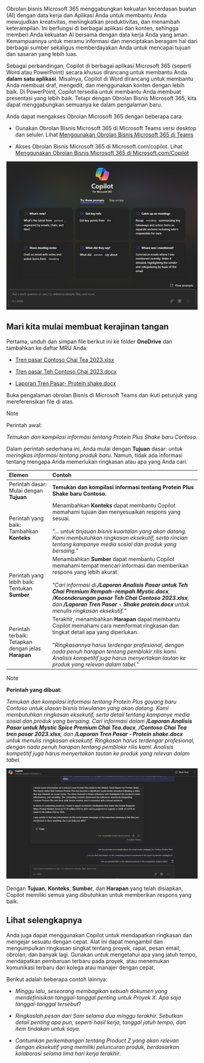 
Obrolan bisnis Microsoft 365 menggabungkan kekuatan kecerdasan buatan (AI) dengan data kerja dan Aplikasi Anda untuk membantu Anda mewujudkan kreativitas, meningkatkan produktivitas, dan menambah keterampilan. Ini berfungsi di berbagai aplikasi dan konten, sehingga memberi Anda kekuatan AI bersama dengan data kerja Anda yang aman. Kemampuannya untuk meramu informasi dan menciptakan beragam hal dari berbagai sumber sekaligus memberdayakan Anda untuk mencapai tujuan dan sasaran yang lebih luas.

Sebagai perbandingan, Copilot di berbagai aplikasi Microsoft 365 (seperti Word atau PowerPoint) secara khusus dirancang untuk membantu Anda **dalam satu aplikasi**. Misalnya, Copilot di Word dirancang untuk membantu Anda membuat draf, mengedit, dan menggunakan konten dengan lebih baik. Di PowerPoint, Copilot tersedia untuk membantu Anda membuat presentasi yang lebih baik. Tetapi dengan Obrolan Bisnis Microsoft 365, kita dapat menggabungkan semuanya ke dalam pengalaman baru.

Anda dapat mengakses Obrolan Microsoft 365 dengan beberapa cara:

- Gunakan Obrolan Bisnis Microsoft 365 di Microsoft Teams versi desktop dan seluler. Lihat [Menggunakan Obrolan Bisnis Microsoft 365 di Teams](https://support.microsoft.com/topic/open-microsoft-365-chat-in-teams-c6de0a62-4f9e-479d-b5f2-af036e342181)

- Akses Obrolan Bisnis Microsoft 365 di Microsoft.com/copilot. Lihat [Menggunakan Obrolan Bisnis Microsoft 365 di Microsoft.com/Copilot](https://support.microsoft.com/topic/use-microsoft-365-chat-at-microsoft365-com-or-in-the-microsoft-365-office-app-4a2538f9-962f-4c7c-a368-f6006bc13d6f)

![Cuplikan layar pengalaman obrolan salinan di Teams](../media/copilot-chat-experience-teams.png)


## Mari kita mulai membuat kerajinan tangan

Pertama, unduh dan simpan file berikut ini ke folder **OneDrive** dan tambahkan ke daftar MRU Anda:

- [Tren pasar Contoso Chai Tea 2023.xlsx](https://go.microsoft.com/fwlink/?linkid=2268822)

- [Tren pasar Teh Contoso Chai 2023.docx](https://go.microsoft.com/fwlink/?linkid=2269122)

- [Laporan Tren Pasar- Protein shake.docx](https://go.microsoft.com/fwlink/?linkid=2268827)

Buka pengalaman obrolan Bisnis di Microsoft Teams dan ikuti petunjuk yang mereferensikan file di atas.

> [!NOTE]
> Perintah awal:
>
> _Temukan dan kompilasi informasi tentang Protein Plus Shake baru Contoso._

Dalam perintah sederhana ini, Anda mulai dengan **Tujuan** dasar: _untuk meringkas informasi tentang produk baru_. Namun, tidak ada informasi tentang mengapa Anda memerlukan ringkasan atau apa yang Anda cari.

| Elemen | Contoh |
| :------ | :------- |
| Perintah dasar: <br>Mulai dengan **Tujuan** | **Temukan dan kompilasi informasi tentang Protein Plus Shake baru Contoso.** |
| Perintah yang baik: <br>Tambahkan **Konteks** | Menambahkan **Konteks** dapat membantu Copilot memahami tujuan dan menyesuaikan respons yang sesuai.<br><br>“_... untuk tinjauan bisnis kuartalan yang akan datang. Kami membutuhkan ringkasan eksekutif, serta rincian tentang kampanye media sosial dan produk yang bersaing._” |
| Perintah yang lebih baik: <br>Tentukan **Sumber** | Menambahkan **Sumber** dapat membantu Copilot memahami tempat mencari informasi dan memberikan respons yang lebih akurat.<br><br>“_Cari informasi di **/Laporan Analisis Pasar untuk Teh Chai Premium Rempah-rempah Mystic.docx**, **/Kecenderungan pasar Teh Chai Contoso 2023.xlsx**, dan **/Laporan Tren Pasar - Shake protein.docx** untuk menulis ringkasan eksekutif._” |
| Perintah terbaik: <br>Tetapkan dengan jelas **Harapan** | Terakhir, menambahkan **Harapan** dapat membantu Copilot memahami cara memformat ringkasan dan tingkat detail apa yang diperlukan.<br><br>"_Ringkasannya harus terdengar profesional, dengan nada penuh harapan tentang pemblokir rilis kami. Analisis kompetitif juga harus menyertakan tautan ke produk yang relevan dalam tabel._" |

> [!NOTE]
> **Perintah yang dibuat**:
>
> _Temukan dan kompilasi informasi tentang Protein Plus goyang baru Contoso untuk ulasan bisnis triwulanan yang akan datang. Kami membutuhkan ringkasan eksekutif, serta detail tentang kampanye media sosial dan produk yang bersaing. Cari informasi dalam **/Laporan Analisis Pasar untuk Mystic Spice Premium Chai Tea.docx**, **/Contoso Chai Tea tren pasar 2023.xlsx**, dan **/Laporan Tren Pasar - Protein shake.docx** untuk menulis ringkasan eksekutif. Ringkasan harus terdengar profesional, dengan nada penuh harapan tentang pemblokir rilis kami. Analisis kompetitif juga harus menyertakan tautan ke produk yang relevan dalam tabel._

[![Cuplikan layar hasil perintah yang dibuat menggunakan pengalaman obrolan Copilot di Teams. ](../media/copilot-chat-results-teams.png)](../media/copilot-chat-results-teams.png#lightbox)

Dengan **Tujuan**, **Konteks**, **Sumber**, dan **Harapan** yang telah disiapkan, Copilot memiliki semua yang dibutuhkan untuk memberikan respons yang baik.

## Lihat selengkapnya

Anda juga dapat menggunakan Copilot untuk mendapatkan ringkasan dan mengejar sesuatu dengan cepat. Alat ini dapat mengambil dan mengumpulkan ringkasan singkat tentang proyek, rapat, pesan email, obrolan, dan banyak lagi. Gunakan untuk mengetahui apa yang jatuh tempo, mendapatkan pembaruan terbaru pada proyek, atau menemukan komunikasi terbaru dari kolega atau manajer dengan cepat.

Berikut adalah beberapa contoh lainnya:

- _Minggu lalu, seseorang membagikan sebuah dokumen yang mendefinisikan tanggal-tanggal penting untuk Proyek X. Apa saja tanggal-tanggal tersebut_?

- _Ringkaslah pesan dari Sam selama dua minggu terakhir. Sebutkan detail penting apa pun, seperti hasil kerja, tanggal jatuh tempo, dan item tindakan untuk saya_.

- _Cantumkan perkembangan tentang Product Z yang akan relevan dengan eksekutif yang memiliki peluncuran produk, berdasarkan kolaborasi selama lima hari kerja terakhir_.